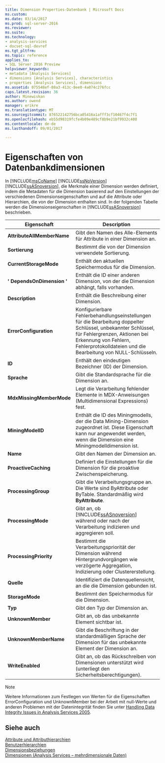```yaml
---
title: Dimension Properties-Datenbank | Microsoft Docs
ms.custom: 
ms.date: 03/14/2017
ms.prod: sql-server-2016
ms.reviewer: 
ms.suite: 
ms.technology:
- analysis-services
- docset-sql-devref
ms.tgt_pltfrm: 
ms.topic: reference
applies_to:
- SQL Server 2016 Preview
helpviewer_keywords:
- metadata [Analysis Services]
- dimensions [Analysis Services], characteristics
- properties [Analysis Services], dimensions
ms.assetid: 075548ef-08a3-413c-8ee0-4a074c276fcc
caps.latest.revision: 36
author: Minewiskan
ms.author: owend
manager: erikre
ms.translationtype: MT
ms.sourcegitcommit: 876522142756bca05416a1afff3cf10467f4c7f1
ms.openlocfilehash: eb55d98319fcfe4b09e489cf8b9e21bf9932c408
ms.contentlocale: de-de
ms.lasthandoff: 09/01/2017

---
```

# <a name="database-dimension-properties"></a>Eigenschaften von Datenbankdimensionen
  In [!INCLUDE[msCoName](../../includes/msconame-md.md)] [!INCLUDE[ssNoVersion](../../includes/ssnoversion-md.md)] [!INCLUDE[ssASnoversion](../../includes/ssasnoversion-md.md)], die Merkmale einer Dimension werden definiert, indem die Metadaten für die Dimension basierend auf den Einstellungen der verschiedenen Dimensionseigenschaften und auf die Attribute oder Hierarchien, die von der Dimension enthalten sind. In der folgenden Tabelle werden die Dimensionseigenschaften in [!INCLUDE[ssASnoversion](../../includes/ssasnoversion-md.md)] beschrieben.  
  
|Eigenschaft|Description|  
|--------------|-----------------|  
|**AttributeAllMemberName**|Gibt den Namen des Alle-Elements für Attribute in einer Dimension an.|  
|**Sortierung**|Bestimmt die von der Dimension verwendete Sortierung.|  
|**CurrentStorageMode**|Enthält den aktuellen Speichermodus für die Dimension.|  
|**' DependsOnDimension '**|Enthält die ID einer anderen Dimension, von der die Dimension abhängt, falls vorhanden.|  
|**Description**|Enthält die Beschreibung einer Dimension.|  
|**ErrorConfiguration**|Konfigurierbare Fehlerbehandlungseinstellungen für die Bearbeitung doppelter Schlüssel, unbekannter Schlüssel, für Fehlergrenzen, Aktionen bei Erkennung von Fehlern, Fehlerprotokolldateien und die Bearbeitung von NULL-Schlüsseln.|  
|**ID**|Enthält den eindeutigen Bezeichner (ID) der Dimension.|  
|**Sprache**|Gibt die Standardsprache für die Dimension an.|  
|**MdxMissingMemberMode**|Legt die Verarbeitung fehlender Elemente in MDX-Anweisungen (Multidimensional Expressions) fest.|  
|**MiningModelID**|Enthält die ID des Miningmodells, der die Data Mining-Dimension zugeordnet ist. Diese Eigenschaft kann nur angewendet werden, wenn die Dimension eine Miningmodelldimension ist.|  
|**Name**|Gibt den Namen der Dimension an.|  
|**ProactiveCaching**|Definiert die Einstellungen für die Dimension für die proaktive Zwischenspeicherung.|  
|**ProcessingGroup**|Gibt die Verarbeitungsgruppe an. Die Werte sind ByAttribute oder ByTable. Standardmäßig wird **ByAttribute**.|  
|**ProcessingMode**|Gibt an, ob [!INCLUDE[ssASnoversion](../../includes/ssasnoversion-md.md)] während oder nach der Verarbeitung indizieren und aggregieren soll.|  
|**ProcessingPriority**|Bestimmt die Verarbeitungspriorität der Dimension während Hintergrundvorgängen wie verzögerte Aggregation, Indizierung oder Clustererstellung.|  
|**Quelle**|Identifiziert die Datenquellensicht, an die die Dimension gebunden ist.|  
|**StorageMode**|Bestimmt den Speichermodus für die Dimension.|  
|**Typ**|Gibt den Typ der Dimension an.|  
|**UnknownMember**|Gibt an, ob das unbekannte Element sichtbar ist.|  
|**UnknownMemberName**|Gibt die Beschriftung in der standardmäßigen Sprache der Dimension für das unbekannte Element der Dimension an.|  
|**WriteEnabled**|Gibt an, ob das Rückschreiben von Dimensionen unterstützt wird (unterliegt den Sicherheitsberechtigungen).|  
  
> [!NOTE]  
>  Weitere Informationen zum Festlegen von Werten für die Eigenschaften ErrorConfiguration und UnknownMember bei der Arbeit mit null-Werte und anderen Problemen mit der Datenintegrität finden Sie unter [Handling Data Integrity Issues in Analysis Services 2005](http://go.microsoft.com/fwlink/?LinkId=81891).  
  
## <a name="see-also"></a>Siehe auch  
 [Attribute und Attributhierarchien](../../analysis-services/multidimensional-models-olap-logical-dimension-objects/attributes-and-attribute-hierarchies.md)   
 [Benutzerhierarchien](../../analysis-services/multidimensional-models-olap-logical-dimension-objects/user-hierarchies.md)   
 [Dimensionsbeziehungen](../../analysis-services/multidimensional-models-olap-logical-cube-objects/dimension-relationships.md)   
 [Dimensionen &#40;Analysis Services – mehrdimensionale Daten&#41;](../../analysis-services/multidimensional-models-olap-logical-dimension-objects/dimensions-analysis-services-multidimensional-data.md)  
  
  
